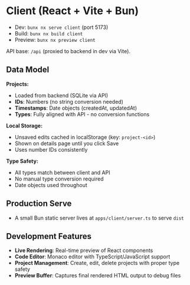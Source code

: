 # Client (React + Vite + Bun)

- Dev: `bunx nx serve client` (port 5173)
- Build: `bunx nx build client`
- Preview: `bunx nx preview client`

API base: `/api` (proxied to backend in dev via Vite).

## Data Model

**Projects:**

- Loaded from backend (SQLite via API)
- **IDs**: Numbers (no string conversion needed)
- **Timestamps**: Date objects (createdAt, updatedAt)
- **Types**: Fully aligned with API - no conversion functions

**Local Storage:**

- Unsaved edits cached in localStorage (key: `project-<id>`)
- Shown on details page until you click Save
- Uses number IDs consistently

**Type Safety:**

- All types match between client and API
- No manual type conversion required
- Date objects used throughout

## Production Serve

- A small Bun static server lives at `apps/client/server.ts` to serve `dist`

## Development Features

- **Live Rendering**: Real-time preview of React components
- **Code Editor**: Monaco editor with TypeScript/JavaScript support
- **Project Management**: Create, edit, delete projects with proper type safety
- **Preview Buffer**: Captures final rendered HTML output to debug files

